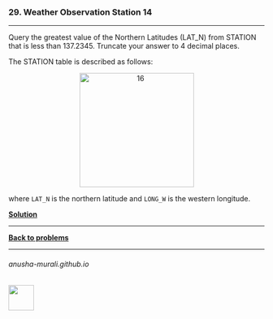 ### 29. Weather Observation Station 14

---
Query the greatest value of the Northern Latitudes (LAT_N) from STATION that is less than 137.2345. Truncate your answer to 4 decimal places.

The STATION table is described as follows:

<p align="center">
<img width="225" alt="16" src="https://github.com/user-attachments/assets/32081b67-bab3-4d54-9780-cbf8cc7abee7" />
</p>

where `LAT_N` is the northern latitude and `LONG_W` is the western longitude.


**[Solution](./s29.md)**

---

**[Back to problems](./problems.md)**

* * *
###### anusha-murali.github.io

<img src="https://github.com/anusha-murali/anusha-murali.github.io/assets/111596338/639243aa-2857-4595-a65a-7852762bb002" width="50" height="50"/>
